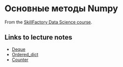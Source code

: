# Основные методы Numpy

From the [SkillFactory Data Science course](https://skillfactory.ru/data-scientist).

## Links to lecture notes
* [Deque](https://github.com/Lidiya-cutie/DS_SkillFactory/tree/main/PY_9_Basic%20methods%20Numpy/deque)
* [Ordered_dict](https://github.com/Lidiya-cutie/DS_SkillFactory/tree/main/PY_9_Basic%20methods%20Numpy/unit_ordered_dict)
* [Counter](https://github.com/Lidiya-cutie/DS_SkillFactory/tree/main/PY_9_Basic%20methods%20Numpy/unit_counter)



